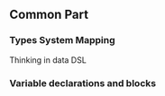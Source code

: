## Common Part

### Types System Mapping

Thinking in data DSL

### Variable declarations and blocks


